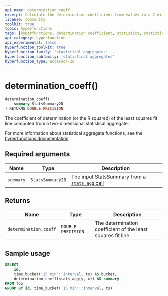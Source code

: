 ```yaml
---
api_name: determination_coeff
excerpt: Calculate the determination coefficient from values in a 2-dimensional statistical aggregate
license: community
toolkit: true
topic: hyperfunctions
tags: [hyperfunctions, determination coefficient, statistics, statistical aggregates, StatsSummary]
api_category: hyperfunction
api_experimental: false
hyperfunction_toolkit: true
hyperfunction_family: 'statistical aggregates'
hyperfunction_subfamily: 'statistical aggregates'
hyperfunction_type: accessor-2d
---
```


# determination_coeff() <tag type="toolkit" content="Toolkit" />

```sql
determination_coeff(
    summary StatsSummary2D
) RETURNS DOUBLE PRECISION
```
The coefficient of determination (or the R squared) of the least squares fit line 
computed from a two-dimensional statistical aggregate. 

For more information about statistical aggregate functions, see the
[hyperfunctions documentation][hyperfunctions-stats-agg].

## Required arguments

|Name|Type|Description|
|-|-|-|
|`summary`|`StatsSummary2D`|The input StatsSummary from a [`stats_agg` call][stats-agg]|

## Returns

|Name|Type|Description|
|-|-|-|
|`determination_coeff`|`DOUBLE PRECISION`|The determination coefficient of the least squares fit line.|

## Sample usage

```sql
SELECT
    id,
    time_bucket('15 min'::interval, ts) AS bucket,
    determination_coeff(stats_agg(y, x)) AS summary
FROM foo
GROUP BY id, time_bucket('15 min'::interval, ts)
```


[hyperfunctions-stats-agg]: timescaledb/:currentVersion:/how-to-guides/hyperfunctions/stats-aggs/
[stats-agg]:/hyperfunctions/stats_aggs/stats_agg/
